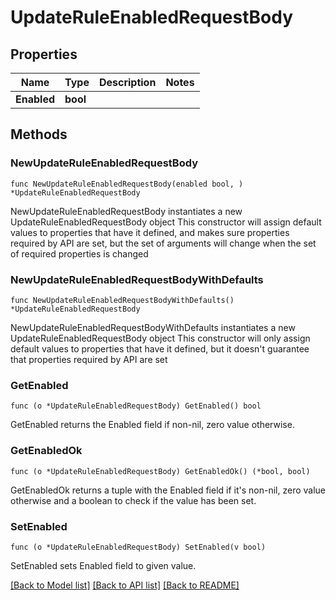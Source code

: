 # UpdateRuleEnabledRequestBody

## Properties

Name | Type | Description | Notes
------------ | ------------- | ------------- | -------------
**Enabled** | **bool** |  | 

## Methods

### NewUpdateRuleEnabledRequestBody

`func NewUpdateRuleEnabledRequestBody(enabled bool, ) *UpdateRuleEnabledRequestBody`

NewUpdateRuleEnabledRequestBody instantiates a new UpdateRuleEnabledRequestBody object
This constructor will assign default values to properties that have it defined,
and makes sure properties required by API are set, but the set of arguments
will change when the set of required properties is changed

### NewUpdateRuleEnabledRequestBodyWithDefaults

`func NewUpdateRuleEnabledRequestBodyWithDefaults() *UpdateRuleEnabledRequestBody`

NewUpdateRuleEnabledRequestBodyWithDefaults instantiates a new UpdateRuleEnabledRequestBody object
This constructor will only assign default values to properties that have it defined,
but it doesn't guarantee that properties required by API are set

### GetEnabled

`func (o *UpdateRuleEnabledRequestBody) GetEnabled() bool`

GetEnabled returns the Enabled field if non-nil, zero value otherwise.

### GetEnabledOk

`func (o *UpdateRuleEnabledRequestBody) GetEnabledOk() (*bool, bool)`

GetEnabledOk returns a tuple with the Enabled field if it's non-nil, zero value otherwise
and a boolean to check if the value has been set.

### SetEnabled

`func (o *UpdateRuleEnabledRequestBody) SetEnabled(v bool)`

SetEnabled sets Enabled field to given value.



[[Back to Model list]](../README.md#documentation-for-models) [[Back to API list]](../README.md#documentation-for-api-endpoints) [[Back to README]](../README.md)


